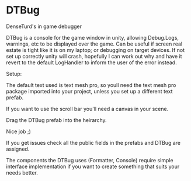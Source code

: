 # DTBug
DenseTurd's in game debugger


DTBug is a console for the game window in unity, allowing Debug.Logs, warnings, etc to be displayed over the game. 
Can be useful if screen real estate is tight like it is on my laptop; or debugging on target devices.
If not set up correctly unity will crash, hopefully I can work out why and have it revert to the default LogHandler to inform the user of the error instead.


Setup:

The default text used is text mesh pro, so youll need the text mesh pro package imported into your project, unless you set up a different text prefab.

If you want to use the scroll bar you'll need a canvas in your scene.

Drag the DTBug prefab into the heirarchy.

Nice job ;)

If you get issues check all the public fields in the prefabs and DTBug are assigned.


The components the DTBug uses (Formatter, Console) require simple interface implementation if you want to create something that suits your needs better.
